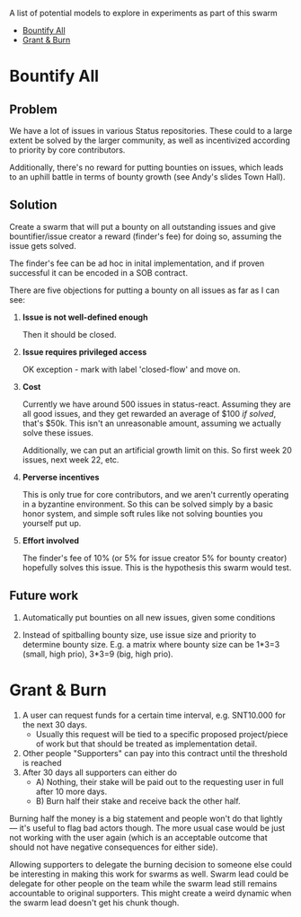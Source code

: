 A list of potential models to explore in experiments as part of this swarm

- [Bountify All](#bountify-all)
- [Grant & Burn](#grant--burn)


# Bountify All

## Problem

We have a lot of issues in various Status repositories. These could to a large
extent be solved by the larger community, as well as incentivized according to
priority by core contributors.

Additionally, there's no reward for putting bounties on issues, which leads to
an uphill battle in terms of bounty growth (see Andy's slides Town Hall).

## Solution

Create a swarm that will put a bounty on all outstanding issues and give
bountifier/issue creator a reward (finder's fee) for doing so, assuming the
issue gets solved.

The finder's fee can be ad hoc in inital implementation, and if proven
successful it can be encoded in a SOB contract.

There are five objections for putting a bounty on all issues as far as I
can see:

1. **Issue is not well-defined enough**

    Then it should be closed.

2. **Issue requires privileged access**

    OK exception - mark with label 'closed-flow' and move on.

3. **Cost**

    Currently we have around 500 issues in status-react. Assuming they are all good
    issues, and they get rewarded an average of $100 _if solved_, that's $50k. This
    isn't an unreasonable amount, assuming we actually solve these issues.

    Additionally, we can put an artificial growth limit on this. So first week 20 issues,
    next week 22, etc.

4. **Perverse incentives**

    This is only true for core contributors, and we aren't currently operating in a
    byzantine environment. So this can be solved simply by a basic honor system, and
    simple soft rules like not solving bounties you yourself put up.

5. **Effort involved**

    The finder's fee of 10% (or 5% for issue creator 5% for bounty creator)
    hopefully solves this issue. This is the hypothesis this swarm would test.

## Future work

1. Automatically put bounties on all new issues, given some conditions

2. Instead of spitballing bounty size, use issue size and priority to determine
   bounty size. E.g. a matrix where bounty size can be 1\*3=3 (small, high prio),
   3\*3=9 (big, high prio).


# Grant & Burn

1. A user can request funds for a certain time interval, e.g. SNT10.000 for the next 30 days.
   - Usually this request will be tied to a specific proposed project/piece
     of work but that should be treated as implementation detail.
2. Other people "Supporters" can pay into this contract until the threshold is reached
3. After 30 days all supporters can either do
   - A) Nothing, their stake will be paid out to the requesting user in full after 10 more days.
   - B) Burn half their stake and receive back the other half.

Burning half the money is a big statement and people won't do that
lightly — it's useful to flag bad actors though. The more usual case
would be just not working with the user again (which is an acceptable
outcome that should not have negative consequences for either side).

Allowing supporters to delegate the burning decision to someone else
could be interesting in making this work for swarms as well. Swarm
lead could be delegate for other people on the team while the swarm
lead still remains accountable to original supporters. This might
create a weird dynamic when the swarm lead doesn't get his chunk
though.
